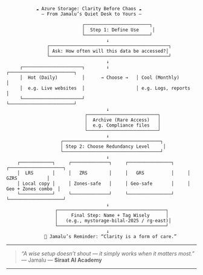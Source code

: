 

               ☁️ Azure Storage: Clarity Before Chaos ☁️
                 — From Jamalu’s Quiet Desk to Yours —

                                ┌────────────────────────┐
                                │  Step 1: Define Use     │
                                └────────────────────────┘
                                         ↓
                   ┌────────────────────────────────────────────┐
                   │ Ask: How often will this data be accessed?│
                   └────────────────────────────────────────────┘
                                         ↓
         ┌──────────────────────┐        ↓         ┌────────────────────────┐
         │  Hot (Daily)         │      → Choose →   │ Cool (Monthly)        │
         │  e.g. Live websites  │                   │ e.g. Logs, reports     │
         └──────────────────────┘                   └────────────────────────┘
                                         ↓
                                 ┌──────────────────────────┐
                                 │  Archive (Rare Access)   │
                                 │  e.g. Compliance files   │
                                 └──────────────────────────┘
                                         ↓
                        ┌────────────────────────────────────┐
                        │ Step 2: Choose Redundancy Level     │
                        └────────────────────────────────────┘
                                         ↓
        ┌────────────┐     ┌──────────────┐     ┌────────────────┐     ┌────────────────────┐
        │  LRS       │     │   ZRS        │     │   GRS          │     │     GZRS           │
        │ Local copy │     │ Zones-safe   │     │ Geo-safe       │     │ Geo + Zones combo  │
        └────────────┘     └──────────────┘     └────────────────┘     └────────────────────┘
                                         ↓
                      ┌────────────────────────────────────────┐
                      │     Final Step: Name + Tag Wisely      │
                      │   (e.g., mystorage-bilal-2025 / rg-east)│
                      └────────────────────────────────────────┘
                                         ↓
                  🧠 Jamalu’s Reminder: “Clarity is a form of care.”




---

> *“A wise setup doesn’t shout — it simply works when it matters most.”*
> — Jamalu
> — **Siraat AI Academy**

---

